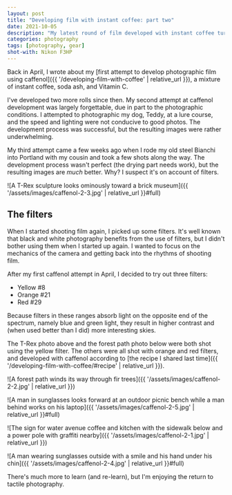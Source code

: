 ```yaml
---
layout: post
title: "Developing film with instant coffee: part two"
date: 2021-10-05
description: "My latest round of film developed with instant coffee turned out much better than the first. I think the lens filters did the heavy lifting."
categories: photography
tags: [photography, gear]
shot-with: Nikon F3HP
---
```


Back in April, I wrote about my [first attempt to develop photographic film using caffenol]({{ '/developing-film-with-coffee' | relative_url }}), a mixture of instant coffee, soda ash, and Vitamin C.

I've developed two more rolls since then. My second attempt at caffenol development was largely forgettable, due in part to the photographic conditions. I attempted to photographic my dog, Teddy, at a lure course, and the speed and lighting were not conducive to good photos. The development process was successful, but the resulting images were rather underwhelming.

My third attempt came a few weeks ago when I rode my old steel Bianchi into Portland with my cousin and took a few shots along the way. The development process wasn't perfect (the drying part needs work), but the resulting images are _much_ better. Why? I suspect it's on account of filters.

![A T-Rex sculpture looks ominously toward a brick museum]({{ '/assets/images/caffenol-2-3.jpg' | relative_url }}#full)

## The filters

When I started shooting film again, I picked up some filters. It's well known that black and white photography benefits from the use of filters, but I didn't bother using them when I started up again. I wanted to focus on the mechanics of the camera and getting back into the rhythms of shooting film.

After my first caffenol attempt in April, I decided to try out three filters:

- Yellow #8
- Orange #21
- Red #29

Because filters in these ranges absorb light on the opposite end of the spectrum, namely blue and green light, they result in higher contrast and (when used better than I did) more interesting skies.

The T-Rex photo above and the forest path photo below were both shot using the yellow filter. The others were all shot with orange and red filters, and developed with caffenol according to [the recipe I shared last time]({{ '/developing-film-with-coffee/#recipe' | relative_url }}).

![A forest path winds its way through fir trees]({{ '/assets/images/caffenol-2-2.jpg' | relative_url }})

![A man in sunglasses looks forward at an outdoor picnic bench while a man behind works on his laptop]({{ '/assets/images/caffenol-2-5.jpg' | relative_url }}#full)

![The sign for water avenue coffee and kitchen with the sidewalk below and a power pole with graffiti nearby]({{ '/assets/images/caffenol-2-1.jpg' | relative_url }})

![A man wearing sunglasses outside with a smile and his hand under his chin]({{ '/assets/images/caffenol-2-4.jpg' | relative_url }}#full)

There's much more to learn (and re-learn), but I'm enjoying the return to tactile photography.